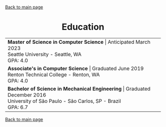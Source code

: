 [Back to main page](./../README.md)

<h1 align="center">Education</h1>
<table align="center">
  <tr>
    <td>
      <b>Master of Science in Computer Science</b> | Anticipated March 2023<br />
      Seattle University - Seattle, WA<br />
      GPA: 4.0
    </td>
  </tr>
  <tr>
    <td>
      <b>Associate's in Computer Science</b> | Graduated June 2019<br />
      Renton Technical College - Renton, WA<br />
      GPA: 4.0
    </td>
  </tr>
  <tr>
    <td>
      <b>Bachelor of Science in Mechanical Engineering</b> | Graduated December 2016<br />
      University of São Paulo - São Carlos, SP - Brazil<br />
      GPA: 6.7
    </td>
  </tr>
</table>

[Back to main page](./../README.md)
